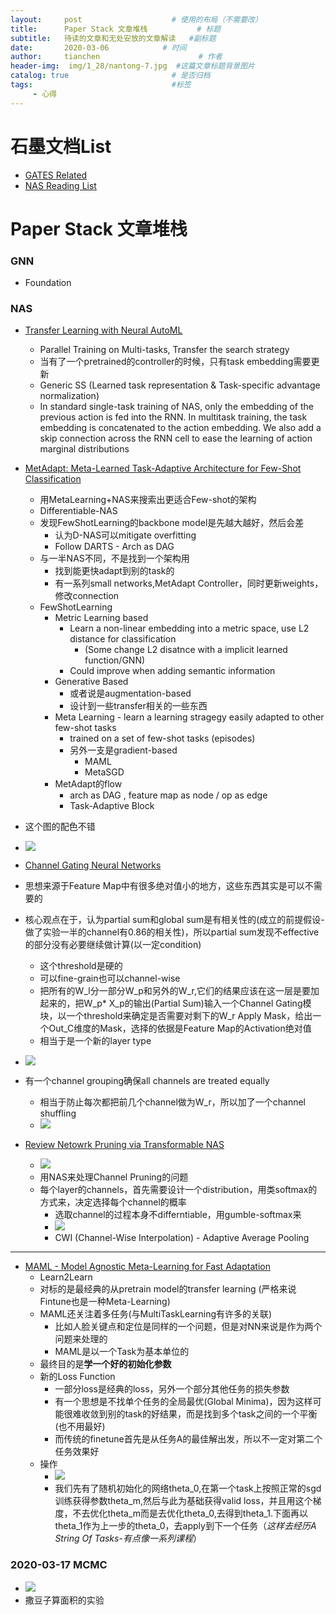 ```yaml
---
layout:     post                    # 使用的布局（不需要改）
title:      Paper Stack 文章堆栈           # 标题 
subtitle:   待读的文章和无处安放的文章解读   #副标题
date:       2020-03-06            # 时间
author:     tianchen                      # 作者
header-img:  img/1_28/nantong-7.jpg  #这篇文章标题背景图片  
catalog: true                       # 是否归档
tags:                               #标签
     - 心得
---
```


# 石墨文档List

* [GATES Related](https://shimo.im/sheets/T3Cp36PRHPj38TKp/MODOC)
* [NAS Reading List](https://shimo.im/sheets/T3Cp36PRHPj38TKp/MODOC)



# Paper Stack 文章堆栈

### GNN

* Foundation

### NAS

* [Transfer Learning with Neural AutoML](https://arxiv.org/pdf/1803.02780.pdf)
  * Parallel Training on Multi-tasks, Transfer the search strategy
  * 当有了一个pretrained的controller的时候，只有task embedding需要更新
  * Generic SS (Learned task representation & Task-specific advantage normalization)  
  * In standard single-task training of NAS, only the embedding
of the previous action is fed into the RNN. In multitask training, the task embedding is concatenated
to the action embedding. We also add a skip connection across the RNN cell to ease the learning
of action marginal distributions

* [MetAdapt: Meta-Learned Task-Adaptive Architecture for Few-Shot Classification](https://arxiv.org/pdf/1912.00412.pdf)
  * 用MetaLearning+NAS来搜索出更适合Few-shot的架构
  * Differentiable-NAS
  * 发现FewShotLearning的backbone model是先越大越好，然后会差
    * 认为D-NAS可以mitigate overfitting
    * Follow DARTS - Arch as DAG
  * 与一半NAS不同，不是找到一个架构用
    * 找到能更快adapt到别的task的
    * 有一系列small networks,MetAdapt Controller，同时更新weights，修改connection
  * FewShotLearning
    * Metric Learning based
      * Learn a non-linear embedding into a metric space, use L2 distance for classification
        * (Some change L2 disatnce with a implicit learned function/GNN)
      * Could improve when adding semantic information
    * Generative Based
      * 或者说是augmentation-based
      * 设计到一些transfer相关的一些东西
    * Meta Learning - learn a learning stragegy easily adapted to other few-shot tasks
      * trained on a set of few-shot tasks (episodes)
      * 另外一支是gradient-based
        * MAML
        * MetaSGD
    * MetAdapt的flow
      * arch as DAG , feature map as node / op as edge
      * Task-Adaptive Block
* 这个图的配色不错
* ![](https://github.com/A-suozhang/MyPicBed/raw/master/img/20200313202441.png)

* [Channel Gating Neural Networks](https://papers.nips.cc/paper/8464-channel-gating-neural-networks.pdf)
* 思想来源于Feature Map中有很多绝对值小的地方，这些东西其实是可以不需要的
* 核心观点在于，认为partial sum和global sum是有相关性的(成立的前提假设-做了实验一半的channel有0.86的相关性)，所以partial sum发现不effective的部分没有必要继续做计算(以一定condition)
  * 这个threshold是硬的
  * 可以fine-grain也可以channel-wise
  * 把所有的W_l分一部分W_p和另外的W_r,它们的结果应该在这一层是要加起来的，把W_p* X_p的输出(Partial Sum)输入一个Channel Gating模块，以一个threshold来确定是否需要对剩下的W_r Apply Mask，给出一个Out_C维度的Mask，选择的依据是Feature Map的Activation绝对值
  * 相当于是一个新的layer type
* ![](https://github.com/A-suozhang/MyPicBed/raw/master/img/20200313154531.png)
* 有一个channel grouping确保all channels are treated equally
  * 相当于防止每次都把前几个channel做为W_r，所以加了一个channel shuffling
  * ![](https://github.com/A-suozhang/MyPicBed/raw/master/img/20200313162432.png) 


* [Review Netowrk Pruning via Transformable NAS]()
  * ![](https://github.com/A-suozhang/MyPicBed/raw/master/img/20200317204835.png)
  * 用NAS来处理Channel Pruning的问题
  * 每个layer的channels，首先需要设计一个distribution，用类softmax的方式来，决定选择每个channel的概率
    * 选取channel的过程本身不differntiable，用gumble-softmax来
    * ![](https://github.com/A-suozhang/MyPicBed/raw/master/img/20200317203915.png)
    * CWI (Channel-Wise Interpolation) -  Adaptive Average Pooling

---

* [MAML - Model Agnostic Meta-Learning for Fast Adaptation]()
  * Learn2Learn
  * 对标的是最经典的从pretrain model的transfer learning (严格来说Fintune也是一种Meta-Learning)
  * MAML还关注着多任务(与MultiTaskLearning有许多的关联)
    * 比如人脸关键点和定位是同样的一个问题，但是对NN来说是作为两个问题来处理的
    * MAML是以一个Task为基本单位的
  * 最终目的是**学一个好的初始化参数**
  * 新的Loss Function
    * 一部分loss是经典的loss，另外一个部分其他任务的损失参数
    * 有一个思想是不找单个任务的全局最优(Global Minima)，因为这样可能很难收敛到别的task的好结果，而是找到多个task之间的一个平衡(也不用最好)
    * 而传统的finetune首先是从任务A的最佳解出发，所以不一定对第二个任务效果好
  * 操作
    * ![](https://github.com/A-suozhang/MyPicBed/raw/master/img/20200317213623.png)
    * 我们先有了随机初始化的网络theta_0,在第一个task上按照正常的sgd训练获得参数theta_m,然后与此为基础获得valid loss，并且用这个梯度，不去优化theta_m而是去优化theta_0,去得到theta_1.下面再以theta_1作为上一步的theta_0，去apply到下一个任务（*这样去经历A String Of Tasks-有点像一系列课程*）


### 2020-03-17 MCMC

* ![](https://github.com/A-suozhang/MyPicBed/raw/master/img/20200317151113.jpg)
* 撒豆子算面积的实验



